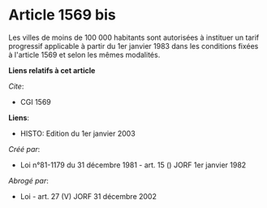 # Article 1569 bis

Les villes de moins de 100 000 habitants sont autorisées à instituer un tarif progressif applicable à partir du 1er janvier
1983 dans les conditions fixées à l'article 1569 et selon les mêmes modalités.

**Liens relatifs à cet article**

_Cite_:

  - CGI 1569

**Liens**:

  - HISTO: Edition du 1er janvier 2003

_Créé par_:

  - Loi n°81-1179 du 31 décembre 1981 - art. 15 () JORF 1er janvier 1982

_Abrogé par_:

  - Loi - art. 27 (V) JORF 31 décembre 2002

